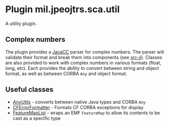 # Plugin mil.jpeojtrs.sca.util

A utility plugin.

## Complex numbers

The plugin provides a [JavaCC](https://javacc.java.net/) parser for complex numbers. The parser will validate their format and break them into components (see [src-jj](src-jj)). Classes are also provided to work with complex numbers in various formats (float, long, etc). Each provides the ability to convert between string and object format, as well as between CORBA `Any` and object format.

## Useful classes

* [AnyUtils](src/mil/jpeojtrs/sca/util/AnyUtils.java) - converts between native Java types and CORBA `Any`
* [CFErrorFormatter](src/mil/jpeojtrs/sca/util/CFErrorFormatter.java) - Formats CF CORBA exceptions for display
* [FeatureMapList](src/mil/jpeojtrs/sca/util/collections/FeatureMapList.java) - wraps an EMF `FeatureMap` to allow its contents to be cast as a specific type
